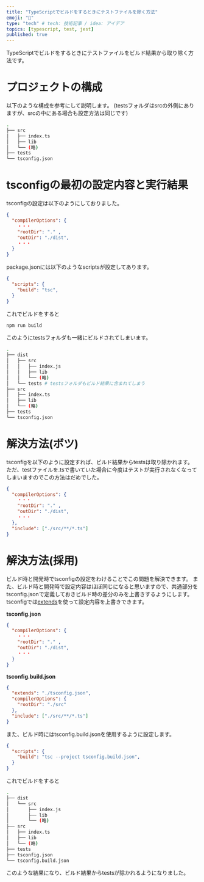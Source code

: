 ```yaml
---
title: "TypeScriptでビルドをするときにテストファイルを除く方法"
emoji: "🧹"
type: "tech" # tech: 技術記事 / idea: アイデア
topics: [typescript, test, jest]
published: true
---
```


TypeScriptでビルドをするときにテストファイルをビルド結果から取り除く方法です。


# プロジェクトの構成
以下のような構成を参考にして説明します。
(testsフォルダはsrcの外側にありますが、srcの中にある場合も設定方法は同じです)

```bash
.
├── src
│   ├── index.ts
│   ├── lib
│   └── (略)
├── tests
└── tsconfig.json
```

# tsconfigの最初の設定内容と実行結果
tsconfigの設定は以下のようにしておりました。
```json:tsconfig.json
{
  "compilerOptions": {
    ・・・
    "rootDir": "." ,
    "outDir": "./dist",
    ・・・
  }
}
```

package.jsonには以下のようなscriptsが設定してあります。
```json:package.json
{
  "scripts": {
    "build": "tsc",
  }
}
```

これでビルドをすると
```bash
npm run build
```

このようにtestsフォルダも一緒にビルドされてしまいます。
```bash
.
├── dist
│   ├── src
│   │   ├── index.js
│   │   ├── lib
│   │   └── (略)
│   └── tests # testsフォルダもビルド結果に含まれてしまう
├── src
│   ├── index.ts
│   ├── lib
│   └── (略)
├── tests
└── tsconfig.json
```




# 解決方法(ボツ)
tsconfigを以下のように設定すれば、ビルド結果からtestsは取り除かれます。
ただ、testファイルを.tsで書いていた場合に今度はテストが実行されなくなってしまいますのでこの方法はだめでした。
```json:tsconfig.json
{
  "compilerOptions": {
    ・・・
    "rootDir": "." ,
    "outDir": "./dist",
    ・・・
  },
  "include": ["./src/**/*.ts"]
}
```

# 解決方法(採用)
ビルド時と開発時でtsconfigの設定をわけることでこの問題を解決できます。
また、ビルド時と開発時で設定内容はほぼ同じになると思いますので、共通部分をtsconfig.jsonで定義しておきビルド時の差分のみを上書きするようにします。tsconfigでは[extends](https://www.typescriptlang.org/tsconfig#extends)を使って設定内容を上書きできます。

**tsconfig.json**
```json:tsconfig.json
{
  "compilerOptions": {
    ・・・
    "rootDir": "." ,
    "outDir": "./dist",
    ・・・
  }
}
```

**tsconfig.build.json**
```json:tsconfig.build.json
{
  "extends": "./tsconfig.json",
  "compilerOptions": {
    "rootDir": "./src" 
  },
  "include": ["./src/**/*.ts"]
}
```

また、ビルド時にはtsconfig.build.jsonを使用するように設定します。
```json:package.json
{
  "scripts": {
    "build": "tsc --project tsconfig.build.json",
  }
}
```

これでビルドをすると
```bash
.
├── dist
│   └── src
│       ├── index.js
│       ├── lib
│       └── (略)   
├── src
│   ├── index.ts
│   ├── lib
│   └── (略)
├── tests
├── tsconfig.json
└── tsconfig.build.json
```

このような結果になり、ビルド結果からtestsが除かれるようになりました。
